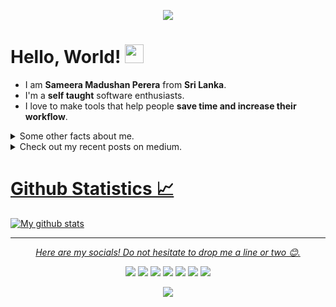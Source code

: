 <p align="center">
  <img src="https://github.com/sameera-madushan/sameera-madushan/blob/main/images/header.gif">
</p>

# Hello, World! <img src="https://github.com/sameera-madushan/sameera-madushan/blob/main/images/wave.gif" width="30px">
* I am __Sameera Madushan Perera__ from __Sri Lanka__.
* I'm a __self taught__ software enthusiasts.
* I love to make tools that help people __save time and increase their workflow__. 

<details>
  <summary>Some other facts about me.</summary>
  <br>

  - I’m currently learning **[Flutter](https://flutter.dev)**.
  - I have an instagram account known as **[Tales From Right Brain](https://www.instagram.com/tales_from_right_brain)** where i share my image manipulation artwork.
  - I love Ubuntu. But i'm still using windows. 
  - I'm confident in python, javascript, HTML, and CSS.
  - I like to play ctf challenges in my spare time.
  
</details>

<details>
  <summary>Check out my recent posts on medium.</summary>
  <br>
  
  <a target="_blank" href="https://github-readme-medium-recent-article.vercel.app/medium/@sameeramadushan/0"><img src="https://github-readme-medium-recent-article.vercel.app/medium/@sameeramadushan/0" alt="Recent Article 0"> 
  <a target="_blank" href="https://github-readme-medium-recent-article.vercel.app/medium/@sameeramadushan/1"><img src="https://github-readme-medium-recent-article.vercel.app/medium/@sameeramadushan/1" alt="Recent Article 1"> 

</details>


# Github Statistics 📈
![My github stats](https://github-readme-stats.vercel.app/api?username=sameera-madushan&show_icons=true&theme=nord)

<hr>
<p align="center">
  <i>Here are my socials! Do not hesitate to drop me a line or two 😊.</i>

  <p align="center">
    <a href="https://twitter.com/__sa_miya__" alt="Twitter"><img src="https://github.com/sameera-madushan/sameera-madushan/blob/main/images/socials/twitter.svg"></a>
    <a href="https://www.instagram.com/__sa_miya__" alt="Instagram"><img src="https://github.com/sameera-madushan/sameera-madushan/blob/main/images/socials/insta.svg"></a>
    <a href="mailto:sameera.xyz.me@gmail.com" alt="Mail"><img src="https://github.com/sameera-madushan/sameera-madushan/blob/main/images/socials/mail.svg"></a>
    <a href="https://www.facebook.com/c2FtZWVyYW1hZHVzaGFu" alt="Facebook"><img src="https://github.com/sameera-madushan/sameera-madushan/blob/main/images/socials/fb.svg"></a>
    <a href="https://medium.com/@sameeramadushan" alt="Medium"><img src="https://github.com/sameera-madushan/sameera-madushan/blob/main/images/socials/medium.svg"></a>
    <a href="https://www.buymeacoffee.com/sameeramadushan" alt="Coffee"><img src="https://github.com/sameera-madushan/sameera-madushan/blob/main/images/socials/coffee.svg"></a>
    <a href="https://www.reddit.com/user/sameera__madushan_" alt="Reddit"><img src="https://github.com/sameera-madushan/sameera-madushan/blob/main/images/socials/reddit.svg"</a>
  </p>
    <p align="center">
    <a href="http://hits.dwyl.com/sameera-madushan/sameera-madushan">
      <img align="center" src="http://hits.dwyl.com/sameera-madushan/sameera-madushan.svg">
    </a>
  </p>
</p>
